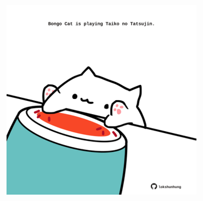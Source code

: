 <!-- built at 07/10/2024, 11:00:44 UTC -->
<p align="center">
  <img width="500" height="500" src="./ReadmeImage.svg">
</p>
